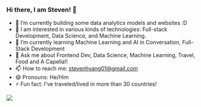 ### Hi there, I am Steven! 👋

- 🔭 I’m currently building some data analytics models and websites :D
- 💞️ I am interested in various kinds of technologies: Full-stack Development, Data Science, and Machine Learning.
- 🌱 I’m currently learning Machine Learning and AI in Conversation, Full-Stack Development
- 💬 Ask me about Frontend Dev, Data Science, Machine Learning, Travel, Food and A Capella!!
- 📫 How to reach me: stevenhyang01@gmail.com
- 😄 Pronouns: He/Him
- ⚡ Fun fact: I've traveled/lived in more than 30 countries!

<a href="mailto:stevenhyang01@gmail.com" target="_blank"><img src="https://img.shields.io/badge/stevenhyang01@gmail.com-EA4335?style=flat-square&logo=Gmail&logoColor=white"/></a>
